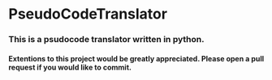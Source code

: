 # PseudoCodeTranslator
### This is a psudocode translator written in python. 
#### Extentions to this project would be greatly appreciated. Please open a pull request if you would like to commit.
